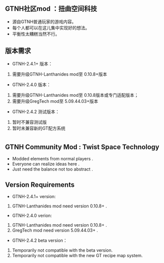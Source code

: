 ## GTNH社区mod ：扭曲空间科技
* 源自GTNH普通玩家的游戏内容。 
* 每个人都可以在这儿集中实现好的想法。
* 平衡性太糟糕当然不行。
## 版本需求
* GTNH-2.4.1+ 版本：
1. 需要升级GTNH-Lanthanides mod至 0.10.8+版本
* GTNH-2.4.0 版本：
1. 需要升级GTNH-Lanthanides mod至 0.10.8版本或专门适配版本；
2. 需要升级GregTech mod至 5.09.44.03+版本
* GTNH-2.4.2 测试版本：
1. 暂时不兼容测试版
2. 暂时未兼容新的GT配方系统
#
#
## GTNH Community Mod :  Twist Space Technology
* Modded elements from normal players .
* Everyone can realize ideas here .
* Just need the balance not too abstract .
## Version Requirements
* GTNH-2.4.1+ version:
1. GTNH-Lanthanides mod need version 0.10.8+ .
* GTNH-2.4.0 verion:
1. GTNH-Lanthanides mod need version 0.10.8+ .
2. GregTech mod need version 5.09.44.03+ .
* GTNH-2.4.2 beta version：
1. Temporarily not compatible with the beta version.
2. Temporarily not compatible with the new GT recipe map system.
